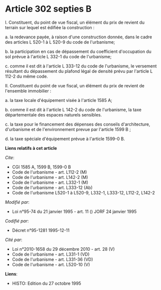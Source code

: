 # Article 302 septies B

I. Constituent, du point de vue fiscal, un élément du prix de revient du terrain sur lequel est édifiée la construction :

a. la redevance payée, à raison d'une construction donnée, dans le cadre des articles L 520-1 à L 520-9 du code de
l'urbanisme;

b. la participation en cas de dépassement du coefficient d'occupation du sol prévue à l'article L 332-1 du code de
l'urbanisme;

c. comme il est dit à l'article L 333-12 du code de l'urbanisme, le versement résultant du dépassement du plafond légal de
densité prévu par l'article L 112-2 du même code.

II. Constituent du point de vue fiscal, un élément du prix de revient de l'ensemble immobilier :

a. la taxe locale d'équipement visée à l'article 1585 A;

b. comme il est dit à l'article L 142-2 du code de l'urbanisme, la taxe départementale des espaces naturels sensibles.

c. la taxe pour le financement des dépenses des conseils d'architecture, d'urbanisme et de l'environnement prevue par
l'article 1599 B ;

d. la taxe spéciale d'équipement prévue à l'article 1599-0 B.

**Liens relatifs à cet article**

_Cite_:

  - CGI 1585 A, 1599 B, 1599-0 B
  - Code de l'urbanisme - art. L112-2 (M)
  - Code de l'urbanisme - art. L142-2 (M)
  - Code de l'urbanisme - art. L332-1 (M)
  - Code de l'urbanisme - art. L333-12 (Ab)
  - Code de l'urbanisme L520-1 à L520-9, L332-1, L333-12, L112-2, L142-2

_Modifié par_:

  - Loi n°95-74 du 21 janvier 1995 - art. 11 () JORF 24 janvier 1995

_Codifié par_:

  - Décret n°95-1281 1995-12-11

_Cité par_:

  - Loi n°2010-1658 du 29 décembre 2010 - art. 28 (V)
  - Code de l'urbanisme - art. L331-1 (VD)
  - Code de l'urbanisme - art. L331-36 (VD)
  - Code de l'urbanisme - art. L520-10 (V)

**Liens**:

  - HISTO: Edition du 27 octobre 1995
